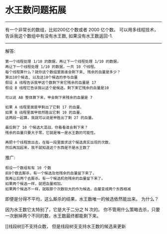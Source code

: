 # 水王数问题拓展

---

有一个非常长的数组，比如200亿个数或者 2000 亿个数。
可以用多线程技术，告诉我这个数组中有没有水王数,
如果没有水王数返回-1.

---
解答: 

```
第一个线程处理 1/10 的数据，再让下一个线程处理 1/10 的数据，
再让下一个线程处理 1/10 的数据，一共 10 个线程。
每个线程算什么？就你这个数组里面谁会剩下来, 残余的血量是多少？
算出10个候选, 以及这10个候选的参与血量
假设 A 线程告诉我甲这个数剩下来它残余的血量是 17 
假设 B 线程它告诉我以这个是候选，剩下来它残余的血量是10

可以说 AB 整体算下来，甲会剩下来残余的血量是 7

如果 A 线程里面是甲剩出了它剩 17 的血量，
如果 B 线程里面甲依然胜出它剩 10 的血量，
这两段一起算，我就可以说是甲胜出了剩 27 的血量。

最后剩了 10 个候选大混战，你看看谁会剩下来？
残余的血量只要大于零，它就是唯一是水王数的可能性。

再把十个线程放出去，在每一段里面求这个候选真实出现的次数，
然后再加起来，我不就知道这个东西是不是水王数了
```

推广:
```
假设一个数组有有 10 个数
前8个数去厮杀，有一个候选及他残余的血量留下来了，
我再让后两个去厮杀。有一个候选机他残余的血量留下来了。
如果两个候选一样，就把血量相加。
如果两个候选不一样，就取那个次数较大的作为候选，血量变成两个东西相减
```

即便是分得不平均，这么厮杀的结果，水王数唯一的候选依然能出来。
为什么？  

因为水王数它太特别了，它是大于二分之 N 次的。
你不管用什么策略去杀，只要一次删掉两个不同的数，水王数最终都能剩下来。

[[线段树]]不支持众数，
但是线段树支支持水王数的候选来更新